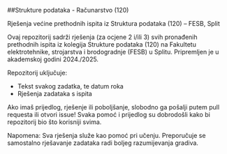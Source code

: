 ##Strukture podataka - Računarstvo (120)

Rješenja većine prethodnih ispita iz Struktura podataka (120) – FESB, Split

Ovaj repozitorij sadrži rješenja (za ocjene 2 i/ili 3) svih pronađenih prethodnih ispita iz kolegija Strukture podataka (120) na Fakultetu elektrotehnike, strojarstva i brodogradnje (FESB) u Splitu. Pripremljen je u akademskoj godini 2024./2025.

Repozitorij uključuje:
- Tekst svakog zadatka, te datum roka
- Rješenja zadataka s ispita


Ako imaš prijedlog, rješenje ili poboljšanje, slobodno ga pošalji putem pull requesta ili otvori issue! Svaka pomoć i prijedlog su dobrodošli kako bi repozitorij bio što korisniji svima.

Napomena: Sva rješenja služe kao pomoć pri učenju. Preporučuje se samostalno rješavanje zadataka radi boljeg razumijevanja gradiva.
